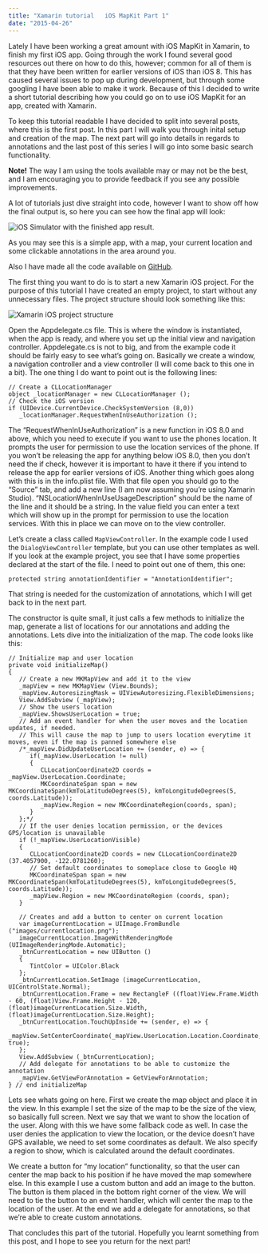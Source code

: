 ```yaml
---
title: "Xamarin tutorial   iOS MapKit Part 1"
date: "2015-04-26"
---
```


Lately I have been working a great amount with iOS MapKit in Xamarin, to finish my first iOS app. Going through the work I found several good resources out there on how to do this, however; common for all of them is that they have been written for earlier versions of iOS than iOS 8. This has caused several issues to pop up during development, but through some googling I have been able to make it work. Because of this I decided to write a short tutorial describing how you could go on to use iOS MapKit for an app, created with Xamarin.

To keep this tutorial readable I have decided to split into several posts, where this is the first post. In this part I will walk you through inital setup and creation of the map. The next part will go into details in regards to annotations and the last post of this series I will go into some basic search functionality.

**Note!** The way I am using the tools available may or may not be the best, and I am encouraging you to provide feedback if you see any possible improvements.

A lot of tutorials just dive straight into code, however I want to show off how the final output is, so here you can see how the final app will look:

![iOS Simulator with the finished app result.](/images/iOS-Simulator-Screen-Shot-26.-apr.-2015-19.32.06.png)

As you may see this is a simple app, with a map, your current location and some clickable annotations in the area around you.

Also I have made all the code available on [GitHub](https://github.com/leif-larsen/Xamarin-iOS-Map-Tutorial "iOS MapKit Tutorial").

The first thing you want to do is to start a new Xamarin iOS project. For the purpose of this tutorial I have created an empty project, to start without any unnecessary files. The project structure should look something like this:

![Xamarin iOS project structure](/images/Skjermbilde-2015-03-21-kl.-17.18.47.png)

Open the Appdelegate.cs file. This is where the window is instantiated, when the app is ready, and where you set up the initial view and navigation controller. Appdelegate.cs is not to big, and from the example code it should be fairly easy to see what’s going on. Basically we create a window, a navigation controller and a view controller (I will come back to this one in a bit). The one thing I do want to point out is the following lines:

```language-csharp
// Create a CLLocationManager 
object _locationManager = new CLLocationManager (); 
// Check the iOS version 
if (UIDevice.CurrentDevice.CheckSystemVersion (8,0)) 
   _locationManager.RequestWhenInUseAuthorization ();
```

The “RequestWhenInUseAuthorization” is a new function in iOS 8.0 and above, which you need to execute if you want to use the phones location. It prompts the user for permission to use the location services of the phone. If you won’t be releasing the app for anything below iOS 8.0, then you don’t need the if check, however it is important to have it there if you intend to release the app for earlier versions of iOS. Another thing which goes along with this is in the info.plist file. With that file open you should go to the “Source” tab, and add a new line (I am now assuming you’re using Xamarin Studio). “NSLocationWhenInUseUsageDescription” should be the name of the line and it should be a string. In the value field you can enter a text which will show up in the prompt for permission to use the location services. With this in place we can move on to the view controller.

Let’s create a class called `MapViewController`. In the example code I used the `DialogViewController` template, but you can use other templates as well. If you look at the example project, you see that I have some properties declared at the start of the file. I need to point out one of them, this one:

`protected string annotationIdentifier = "AnnotationIdentifier";`

That string is needed for the customization of annotations, which I will get back to in the next part.

The constructor is quite small, it just calls a few methods to initialize the map, generate a list of locations for our annotations and adding the annotations. Lets dive into the initialization of the map. The code looks like this:

```language-csharp
// Initialize map and user location 
private void initializeMap() 
{ 
   // Create a new MKMapView and add it to the view 
   _mapView = new MKMapView (View.Bounds);
   _mapView.AutoresizingMask = UIViewAutoresizing.FlexibleDimensions; 
   View.AddSubview (_mapView); 
   // Show the users location 
   _mapView.ShowsUserLocation = true; 
   // Add an event handler for when the user moves and the location updates, if needed. 
   // This will cause the map to jump to users location everytime it moves, even if the map is panned somewhere else 
   /*_mapView.DidUpdateUserLocation += (sender, e) => { 
      if(_mapView.UserLocation != null) 
      { 
         CLLocationCoordinate2D coords = _mapView.UserLocation.Coordinate; 
         MKCoordinateSpan span = new MKCoordinateSpan(kmToLatitudeDegrees(5), kmToLongitudeDegrees(5, coords.Latitude)); 
         _mapView.Region = new MKCoordinateRegion(coords, span);
      } 
   };*/ 
   // If the user denies location permission, or the devices GPS/location is unavailable 
   if (!_mapView.UserLocationVisible) 
   { 
      CLLocationCoordinate2D coords = new CLLocationCoordinate2D (37.4057900, -122.0781260); 
      // Set default coordinates to someplace close to Google HQ
      MKCoordinateSpan span = new MKCoordinateSpan(kmToLatitudeDegrees(5), kmToLongitudeDegrees(5, coords.Latitude)); 
      _mapView.Region = new MKCoordinateRegion (coords, span); 
   } 

   // Creates and add a button to center on current location 
   var imageCurrentLocation = UIImage.FromBundle ("images/currentlocation.png");
   imageCurrentLocation.ImageWithRenderingMode (UIImageRenderingMode.Automatic); 
   _btnCurrentLocation = new UIButton () 
   { 
      TintColor = UIColor.Black 
   }; 
   _btnCurrentLocation.SetImage (imageCurrentLocation, UIControlState.Normal); 
   _btnCurrentLocation.Frame = new RectangleF ((float)View.Frame.Width - 60, (float)View.Frame.Height - 120, (float)imageCurrentLocation.Size.Width, (float)imageCurrentLocation.Size.Height); 
   _btnCurrentLocation.TouchUpInside += (sender, e) => {
      _mapView.SetCenterCoordinate(_mapView.UserLocation.Location.Coordinate, true); 
   }; 
   View.AddSubview (_btnCurrentLocation); 
   // Add delegate for annotations to be able to customize the annotation 
   _mapView.GetViewForAnnotation = GetViewForAnnotation; 
} // end initializeMap
```

Lets see whats going on here. First we create the map object and place it in the view. In this example I set the size of the map to be the size of the view, so basically full screen. Next we say that we want to show the location of the user. Along with this we have some fallback code as well. In case the user denies the application to view the location, or the device doesn’t have GPS available, we need to set some coordinates as default. We also specify a region to show, which is calculated around the default coordinates.

We create a button for “my location” functionality, so that the user can center the map back to his position if he have moved the map somewhere else. In this example I use a custom button and add an image to the button. The button is them placed in the bottom right corner of the view. We will need to tie the button to an event handler, which will center the map to the location of the user. At the end we add a delegate for annotations, so that we’re able to create custom annotations.

That concludes this part of the tutorial. Hopefully you learnt something from this post, and I hope to see you return for the next part!
